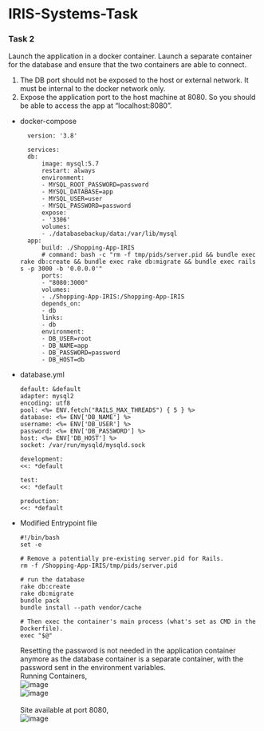 # IRIS-Systems-Task

### Task 2
Launch the application in a docker container. Launch a separate container for the database and ensure that the two containers are able to connect.
1. The DB port should not be exposed to the host or external network. It must be internal to the docker network only.
2. Expose the application port to the host machine at 8080. So you should be able to access the app at “localhost:8080”.

- docker-compose
  ```
    version: '3.8'

    services:
    db:
        image: mysql:5.7
        restart: always
        environment:
        - MYSQL_ROOT_PASSWORD=password
        - MYSQL_DATABASE=app
        - MYSQL_USER=user
        - MYSQL_PASSWORD=password
        expose:
        - '3306'
        volumes:
        - ./databasebackup/data:/var/lib/mysql
    app:
        build: ./Shopping-App-IRIS
        # command: bash -c "rm -f tmp/pids/server.pid && bundle exec rake db:create && bundle exec rake db:migrate && bundle exec rails s -p 3000 -b '0.0.0.0'"
        ports:
        - "8080:3000"
        volumes:
        - ./Shopping-App-IRIS:/Shopping-App-IRIS
        depends_on:
        - db
        links:
        - db
        environment:
        - DB_USER=root
        - DB_NAME=app
        - DB_PASSWORD=password
        - DB_HOST=db
  ```
- database.yml
    ```
    default: &default
    adapter: mysql2
    encoding: utf8
    pool: <%= ENV.fetch("RAILS_MAX_THREADS") { 5 } %>
    database: <%= ENV['DB_NAME'] %>
    username: <%= ENV['DB_USER'] %>
    password: <%= ENV['DB_PASSWORD'] %>
    host: <%= ENV['DB_HOST'] %>
    socket: /var/run/mysqld/mysqld.sock

    development:
    <<: *default

    test:
    <<: *default

    production:
    <<: *default

    ```
- Modified Entrypoint file
    ```
    #!/bin/bash
    set -e

    # Remove a potentially pre-existing server.pid for Rails.
    rm -f /Shopping-App-IRIS/tmp/pids/server.pid

    # run the database
    rake db:create
    rake db:migrate
    bundle pack
    bundle install --path vendor/cache

    # Then exec the container's main process (what's set as CMD in the Dockerfile).
    exec "$@"

    ```
    Resetting the password is not needed in the application container anymore as the database container is a separate container, with the password sent in the environment variables. <br>
Running Containers,<br>
![image](https://user-images.githubusercontent.com/76653568/172456510-eaead038-9235-4335-8135-b42421b4553c.png)<br>
![image](https://user-images.githubusercontent.com/76653568/172456358-5a63d36b-0765-40fa-92b6-d432947ba012.png)<br><br>
Site available at port 8080,<br>
![image](https://user-images.githubusercontent.com/76653568/172456446-e0bf7452-c01d-4612-9147-ceaac6d1a53e.png)



